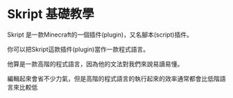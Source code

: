 # Skript 基礎教學

Skript 是一款Minecraft的一個插件(plugin)，又名腳本(script)插件。

你可以把Skript這款插件(plugin)當作一款程式語言。

他算是一款高階的程式語言，因為他的文法對我們來說易讀易懂。

編輯起來會省不少力氣，但是高階的程式語言的執行起來的效率通常都會比低階語言來比較低

